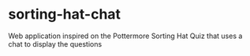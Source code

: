 # sorting-hat-chat
Web application inspired on the Pottermore Sorting Hat Quiz that uses a chat to display the questions

